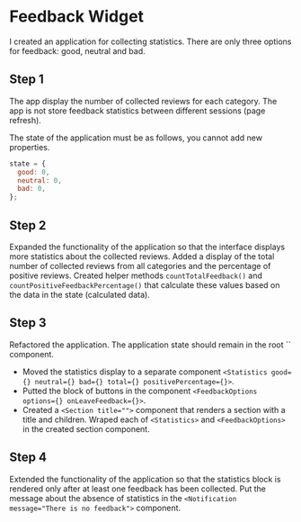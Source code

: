 # Feedback Widget

I created an application for collecting statistics. There are only three options
for feedback: good, neutral and bad.

## Step 1

The app display the number of collected reviews for each category. The app is
not store feedback statistics between different sessions (page refresh).

The state of the application must be as follows, you cannot add new properties.

```jsx
state = {
  good: 0,
  neutral: 0,
  bad: 0,
};
```

## Step 2

Expanded the functionality of the application so that the interface displays
more statistics about the collected reviews. Added a display of the total number
of collected reviews from all categories and the percentage of positive reviews.
Created helper methods `countTotalFeedback()` and
`countPositiveFeedbackPercentage()` that calculate these values based on the
data in the state (calculated data).

## Step 3

Refactored the application. The application state should remain in the root
<App>`` component.

- Moved the statistics display to a separate component
  `<Statistics good={} neutral={} bad={} total={} positivePercentage={}>`.
- Putted the block of buttons in the component
  `<FeedbackOptions options={} onLeaveFeedback={}>`.
- Created a `<Section title="">` component that renders a section with a title
  and children. Wraped each of `<Statistics>` and `<FeedbackOptions>` in the
  created section component.

## Step 4

Extended the functionality of the application so that the statistics block is
rendered only after at least one feedback has been collected. Put the message
about the absence of statistics in the
`<Notification message="There is no feedback">` component.
